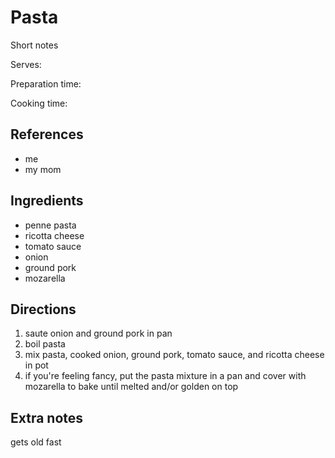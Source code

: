 # Pasta

Short notes

Serves:

Preparation time:

Cooking time:

## References
- me
- my mom

## Ingredients

- penne pasta
- ricotta cheese
- tomato sauce
- onion
- ground pork
- mozarella

## Directions
1. saute onion and ground pork in pan
2. boil pasta
3. mix pasta, cooked onion, ground pork, tomato sauce, and ricotta cheese in pot
4. if you're feeling fancy, put the pasta mixture in a pan and cover with mozarella to bake until melted and/or golden on top

## Extra notes
gets old fast
